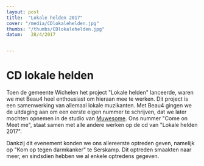```yaml
---
layout: post
title:  "Lokale helden 2017"
cover: "/media/CDlokalehelden.jpg"
thumbs: "/thumbs/CDlokalehelden.jpg"
datum:   28/4/2017


---
```


# CD lokale helden

Toen de gemeente Wichelen het project "Lokale helden" lanceerde, waren we met Beau4 heel enthousiast om hieraan mee te werken.
Dit project is een samenwerking van allemaal lokale muzikanten.
Met Beau4 gingen we de uitdaging aan om een eerste eigen nummer te schrijven, dat we later mochten opnemen in de studio van [Muwesome](http://muwesome.be/).
Ons nummer "Come on Meet me", staat samen met alle andere werken op de cd van "Lokale helden 2017".


Dankzij dit evenement konden we ons allereerste optreden geven, namelijk op "Kom op tegen darmkanker" te Serskamp. 
Dit optreden smaakten naar meer, en sindsdien hebben we al enkele optredens gegeven.
